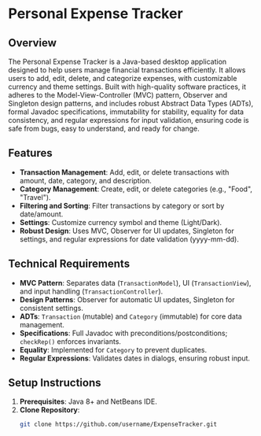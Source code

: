 # Personal Expense Tracker

## Overview

The Personal Expense Tracker is a Java-based desktop application designed to help users manage financial transactions efficiently. It allows users to add, edit, delete, and categorize expenses, with customizable currency and theme settings. Built with high-quality software practices, it adheres to the Model-View-Controller (MVC) pattern, Observer and Singleton design patterns, and includes robust Abstract Data Types (ADTs), formal Javadoc specifications, immutability for stability, equality for data consistency, and regular expressions for input validation, ensuring code is safe from bugs, easy to understand, and ready for change.

## Features

- **Transaction Management**: Add, edit, or delete transactions with amount, date, category, and description.
- **Category Management**: Create, edit, or delete categories (e.g., "Food", "Travel").
- **Filtering and Sorting**: Filter transactions by category or sort by date/amount.
- **Settings**: Customize currency symbol and theme (Light/Dark).
- **Robust Design**: Uses MVC, Observer for UI updates, Singleton for settings, and regular expressions for date validation (yyyy-mm-dd).

## Technical Requirements

- **MVC Pattern**: Separates data (`TransactionModel`), UI (`TransactionView`), and input handling (`TransactionController`).
- **Design Patterns**: Observer for automatic UI updates, Singleton for consistent settings.
- **ADTs**: `Transaction` (mutable) and `Category` (immutable) for core data management.
- **Specifications**: Full Javadoc with preconditions/postconditions; `checkRep()` enforces invariants.
- **Equality**: Implemented for `Category` to prevent duplicates.
- **Regular Expressions**: Validates dates in dialogs, ensuring robust input.

## Setup Instructions

1. **Prerequisites**: Java 8+ and NetBeans IDE.
2. **Clone Repository**:
   ```bash
   git clone https://github.com/username/ExpenseTracker.git
